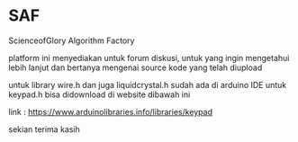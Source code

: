 # SAF
ScienceofGlory Algorithm Factory

platform ini menyediakan untuk forum diskusi, untuk yang ingin mengetahui lebih lanjut dan bertanya mengenai source kode yang telah diupload


untuk library wire.h dan juga liquidcrystal.h sudah ada di arduino IDE untuk keypad.h bisa didownload di website dibawah ini

link :  https://www.arduinolibraries.info/libraries/keypad

sekian terima kasih
